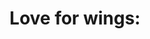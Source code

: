 ---
pid: LLP161
title: 'Love for wings:'
location_transcription: 
zipcode: 
outside_phl: 
neighborhood: 
age: '12'
age_range: 6-13
instagram: 
image_file_name: LLP_161.jpg
proposal_transcription: Love for Wings
topic: Animals,Love
topic_summary: 0, 0
type: Sculpture Statue
keywords_other: birds, hearts
credit: Omar Mohamad
image_labels: 
twitter: 
facebook: 
permalink: "/monuments/llp161/"
layout: item-page
---